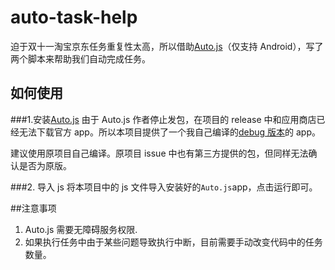 # auto-task-help

迫于双十一淘宝京东任务重复性太高，所以借助[Auto.js](https://github.com/hyb1996/Auto.js)（仅支持 Android），写了两个脚本来帮助我们自动完成任务。

## 如何使用

###1.安装[Auto.js](https://github.com/hyb1996/Auto.js)
由于 Auto.js 作者停止发包，在项目的 release 中和应用商店已经无法下载官方 app。所以本项目提供了一个我自己编译的[debug 版本](./auto-debug.apk)的 app。

建议使用原项目自己编译。原项目 issue 中也有第三方提供的包，但同样无法确认是否为原版。

###2. 导入 js
将本项目中的 js 文件导入安装好的`Auto.js`app，点击运行即可。

##注意事项

1. Auto.js 需要无障碍服务权限.
2. 如果执行任务中由于某些问题导致执行中断，目前需要手动改变代码中的任务数量。
